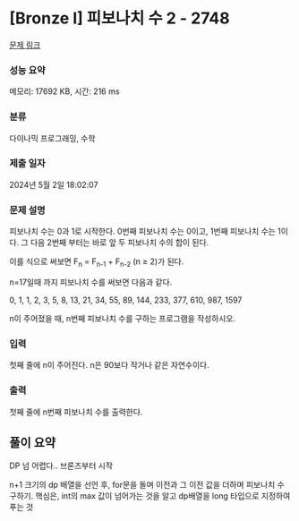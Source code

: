 # [Bronze I] 피보나치 수 2 - 2748 

[문제 링크](https://www.acmicpc.net/problem/2748) 

### 성능 요약

메모리: 17692 KB, 시간: 216 ms

### 분류

다이나믹 프로그래밍, 수학

### 제출 일자

2024년 5월 2일 18:02:07

### 문제 설명

<p>피보나치 수는 0과 1로 시작한다. 0번째 피보나치 수는 0이고, 1번째 피보나치 수는 1이다. 그 다음 2번째 부터는 바로 앞 두 피보나치 수의 합이 된다.</p>

<p>이를 식으로 써보면 F<sub>n</sub> = F<sub>n-1</sub> + F<sub>n-2</sub> (n ≥ 2)가 된다.</p>

<p>n=17일때 까지 피보나치 수를 써보면 다음과 같다.</p>

<p>0, 1, 1, 2, 3, 5, 8, 13, 21, 34, 55, 89, 144, 233, 377, 610, 987, 1597</p>

<p>n이 주어졌을 때, n번째 피보나치 수를 구하는 프로그램을 작성하시오.</p>

### 입력 

 <p>첫째 줄에 n이 주어진다. n은 90보다 작거나 같은 자연수이다.</p>

### 출력 

 <p>첫째 줄에 n번째 피보나치 수를 출력한다.</p>


 ## 풀이 요약
 DP 넘 어렵다.. 브론즈부터 시작

 n+1 크기의 dp 배열을 선언 후, for문을 돌며 이전과 그 이전 값을 더하며 피보나치 수 구하기.
 핵심은, int의 max 값이 넘어가는 것을 알고 dp배열을 long 타입으로 지정하여 푸는 것

